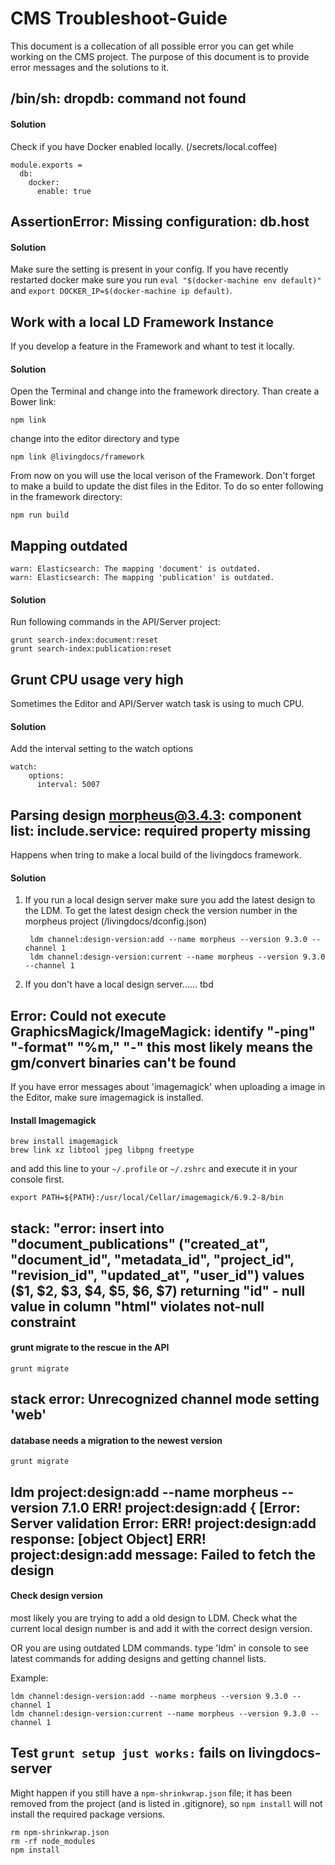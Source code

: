 # CMS Troubleshoot-Guide
This document is a collecation of all possible error you can get while working on the CMS project.
The purpose of this document is to provide error messages and the solutions to it.

## /bin/sh: dropdb: command not found

#### Solution
Check if you have Docker enabled locally. (/secrets/local.coffee)

    module.exports =
      db:
        docker:
          enable: true


## AssertionError: Missing configuration: db.host

#### Solution
Make sure the setting is present in your config. If you have recently restarted docker make sure you run `eval "$(docker-machine env default)"` and `export DOCKER_IP=$(docker-machine ip default)`.


## Work with a local LD Framework Instance
If you develop a feature in the Framework and whant to test it locally.
#### Solution
Open the Terminal and change into the framework directory. Than create a Bower link:

    npm link

change into the editor directory and type

    npm link @livingdocs/framework

From now on you will use the local verison of the Framework.
Don't forget to make a build to update the dist files in the Editor. To do so enter following in the framework directory:

    npm run build


## Mapping outdated
    warn: Elasticsearch: The mapping 'document' is outdated.
    warn: Elasticsearch: The mapping 'publication' is outdated.

#### Solution
Run following commands in the API/Server project:

    grunt search-index:document:reset
    grunt search-index:publication:reset

## Grunt CPU usage very high
Sometimes the Editor and API/Server watch task is using to much CPU.

#### Solution
Add the interval setting to the watch options

    watch:
        options:
          interval: 5007

## Parsing design morpheus@3.4.3: component list: include.service: required property missing
Happens when tring to make a local build of the livingdocs framework.

#### Solution
1) If you run a local design server make sure you add the latest design to the LDM. To get the latest design check the version number in the morpheus project (/livingdocs/dconfig.json)

        ldm channel:design-version:add --name morpheus --version 9.3.0 --channel 1
        ldm channel:design-version:current --name morpheus --version 9.3.0 --channel 1

2) If you don't have a local design server...... tbd


## Error: Could not execute GraphicsMagick/ImageMagick: identify "-ping" "-format" "%m," "-" this most likely means the gm/convert binaries can't be found
If you have error messages about 'imagemagick' when uploading a image in the Editor, make sure imagemagick is installed.

#### Install Imagemagick

    brew install imagemagick
    brew link xz libtool jpeg libpng freetype


and add this line to your `~/.profile` or `~/.zshrc` and execute it in your console first.

    export PATH=${PATH}:/usr/local/Cellar/imagemagick/6.9.2-8/bin


## stack: "error: insert into "document_publications" ("created_at", "document_id", "metadata_id", "project_id", "revision_id", "updated_at", "user_id") values ($1, $2, $3, $4, $5, $6, $7) returning "id" - null value in column "html" violates not-null constraint

#### grunt migrate to the rescue in the API

    grunt migrate

## stack error: Unrecognized channel mode setting 'web'

#### database needs a migration to the newest version

    grunt migrate

## ldm project:design:add --name morpheus --version 7.1.0 ERR! project:design:add { [Error: Server validation Error: ERR! project:design:add response: [object Object] ERR! project:design:add message: Failed to fetch the design

#### Check design version

most likely you are trying to add a old design to LDM. Check what the current local design number is and add it with the correct design version.

OR you are using outdated LDM commands. type 'ldm' in console to see latest commands for adding designs and getting channel lists.

Example:

    ldm channel:design-version:add --name morpheus --version 9.3.0 --channel 1
    ldm channel:design-version:current --name morpheus --version 9.3.0 --channel 1


## Test `grunt setup just works:` fails on livingdocs-server

Might happen if you still have a `npm-shrinkwrap.json` file; it has been removed from the project (and is listed in .gitignore), so `npm install` will not install the required package versions.

```
rm npm-shrinkwrap.json
rm -rf node_modules
npm install
```